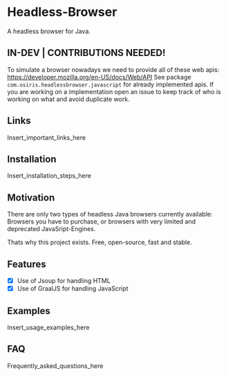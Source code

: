 # Headless-Browser
A headless browser for Java.

## IN-DEV | CONTRIBUTIONS NEEDED!
To simulate a browser nowadays we need to provide all of these web apis: https://developer.mozilla.org/en-US/docs/Web/API
See package `com.osiris.headlessbrowser.javascript` for already implemented apis.
If you are working on a implementation open an issue to keep track of who is working on what and avoid duplicate work.

## Links
Insert_important_links_here

## Installation
Insert_installation_steps_here

## Motivation
There are only two types of headless Java browsers currently available:
Browsers you have to purchase, or browsers with very limited and deprecated JavaSript-Engines.

Thats why this project exists. Free, open-source, fast and stable.

## Features
 - [x] Use of Jsoup for handling HTML
 - [x] Use of GraalJS for handling JavaScript

## Examples
Insert_usage_examples_here

## FAQ
Frequently_asked_questions_here

